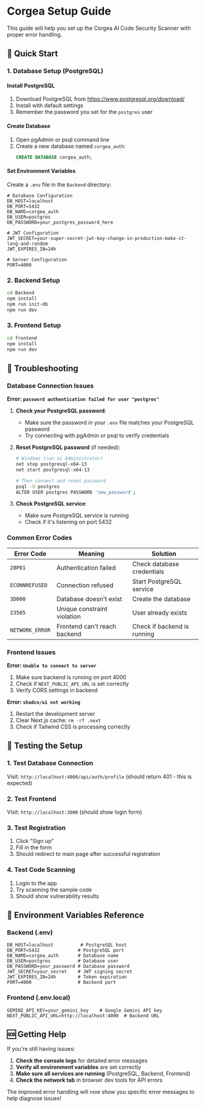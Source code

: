 # Corgea Setup Guide

This guide will help you set up the Corgea AI Code Security Scanner with proper error handling.

## 🚀 Quick Start

### 1. Database Setup (PostgreSQL)

#### Install PostgreSQL
1. Download PostgreSQL from https://www.postgresql.org/download/
2. Install with default settings
3. Remember the password you set for the `postgres` user

#### Create Database
1. Open pgAdmin or psql command line
2. Create a new database named `corgea_auth`:
   ```sql
   CREATE DATABASE corgea_auth;
   ```

#### Set Environment Variables
Create a `.env` file in the `Backend` directory:
```env
# Database Configuration
DB_HOST=localhost
DB_PORT=5432
DB_NAME=corgea_auth
DB_USER=postgres
DB_PASSWORD=your_postgres_password_here

# JWT Configuration
JWT_SECRET=your-super-secret-jwt-key-change-in-production-make-it-long-and-random
JWT_EXPIRES_IN=24h

# Server Configuration
PORT=4000
```

### 2. Backend Setup

```bash
cd Backend
npm install
npm run init-db
npm run dev
```

### 3. Frontend Setup

```bash
cd frontend
npm install
npm run dev
```

## 🔧 Troubleshooting

### Database Connection Issues

**Error: `password authentication failed for user "postgres"`**

1. **Check your PostgreSQL password**:
   - Make sure the password in your `.env` file matches your PostgreSQL password
   - Try connecting with pgAdmin or psql to verify credentials

2. **Reset PostgreSQL password** (if needed):
   ```bash
   # Windows (run as Administrator)
   net stop postgresql-x64-13
   net start postgresql-x64-13
   
   # Then connect and reset password
   psql -U postgres
   ALTER USER postgres PASSWORD 'new_password';
   ```

3. **Check PostgreSQL service**:
   - Make sure PostgreSQL service is running
   - Check if it's listening on port 5432

### Common Error Codes

| Error Code | Meaning | Solution |
|------------|---------|----------|
| `28P01` | Authentication failed | Check database credentials |
| `ECONNREFUSED` | Connection refused | Start PostgreSQL service |
| `3D000` | Database doesn't exist | Create the database |
| `23505` | Unique constraint violation | User already exists |
| `NETWORK_ERROR` | Frontend can't reach backend | Check if backend is running |

### Frontend Issues

**Error: `Unable to connect to server`**

1. Make sure backend is running on port 4000
2. Check if `NEXT_PUBLIC_API_URL` is set correctly
3. Verify CORS settings in backend

**Error: `shadcn/ui not working`**

1. Restart the development server
2. Clear Next.js cache: `rm -rf .next`
3. Check if Tailwind CSS is processing correctly

## 🧪 Testing the Setup

### 1. Test Database Connection
Visit: `http://localhost:4000/api/auth/profile` (should return 401 - this is expected)

### 2. Test Frontend
Visit: `http://localhost:3000` (should show login form)

### 3. Test Registration
1. Click "Sign up"
2. Fill in the form
3. Should redirect to main page after successful registration

### 4. Test Code Scanning
1. Login to the app
2. Try scanning the sample code
3. Should show vulnerability results

## 📝 Environment Variables Reference

### Backend (.env)
```env
DB_HOST=localhost          # PostgreSQL host
DB_PORT=5432              # PostgreSQL port
DB_NAME=corgea_auth       # Database name
DB_USER=postgres          # Database user
DB_PASSWORD=your_password # Database password
JWT_SECRET=your_secret    # JWT signing secret
JWT_EXPIRES_IN=24h        # Token expiration
PORT=4000                 # Backend port
```

### Frontend (.env.local)
```env
GEMINI_API_KEY=your_gemini_key    # Google Gemini API key
NEXT_PUBLIC_API_URL=http://localhost:4000  # Backend URL
```

## 🆘 Getting Help

If you're still having issues:

1. **Check the console logs** for detailed error messages
2. **Verify all environment variables** are set correctly
3. **Make sure all services are running** (PostgreSQL, Backend, Frontend)
4. **Check the network tab** in browser dev tools for API errors

The improved error handling will now show you specific error messages to help diagnose issues!


